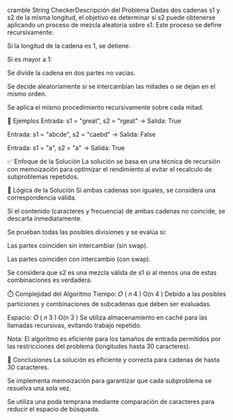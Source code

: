 cramble String CheckerDescripción del Problema
Dadas dos cadenas s1 y s2 de la misma longitud, el objetivo es determinar si s2 puede obtenerse aplicando un proceso de mezcla aleatoria sobre s1. Este proceso se define recursivamente:

Si la longitud de la cadena es 1, se detiene.

Si es mayor a 1:

Se divide la cadena en dos partes no vacías.

Se decide aleatoriamente si se intercambian las mitades o se dejan en el mismo orden.

Se aplica el mismo procedimiento recursivamente sobre cada mitad.

🧪 Ejemplos
Entrada: s1 = "great", s2 = "rgeat" → Salida: True

Entrada: s1 = "abcde", s2 = "caebd" → Salida: False

Entrada: s1 = "a", s2 = "a" → Salida: True

✅ Enfoque de la Solución
La solución se basa en una técnica de recursión con memoización para optimizar el rendimiento al evitar el recalculo de subproblemas repetidos.

🧠 Lógica de la Solución
Si ambas cadenas son iguales, se considera una correspondencia válida.

Si el contenido (caracteres y frecuencia) de ambas cadenas no coincide, se descarta inmediatamente.

Se prueban todas las posibles divisiones y se evalúa si:

Las partes coinciden sin intercambiar (sin swap).

Las partes coinciden con intercambio (con swap).

Se considera que s2 es una mezcla válida de s1 si al menos una de estas combinaciones es verdadera.

⏱️ Complejidad del Algoritmo
Tiempo: 
𝑂
(
𝑛
4
)
O(n 
4
 )
Debido a las posibles particiones y combinaciones de subcadenas que deben ser evaluadas.

Espacio: 
𝑂
(
𝑛
3
)
O(n 
3
 )
Se utiliza almacenamiento en caché para las llamadas recursivas, evitando trabajo repetido.

Nota: El algoritmo es eficiente para los tamaños de entrada permitidos por las restricciones del problema (longitudes hasta 30 caracteres).

📌 Conclusiones
La solución es eficiente y correcta para cadenas de hasta 30 caracteres.

Se implementa memoización para garantizar que cada subproblema se resuelva una sola vez.

Se utiliza una poda temprana mediante comparación de caracteres para reducir el espacio de búsqueda.
